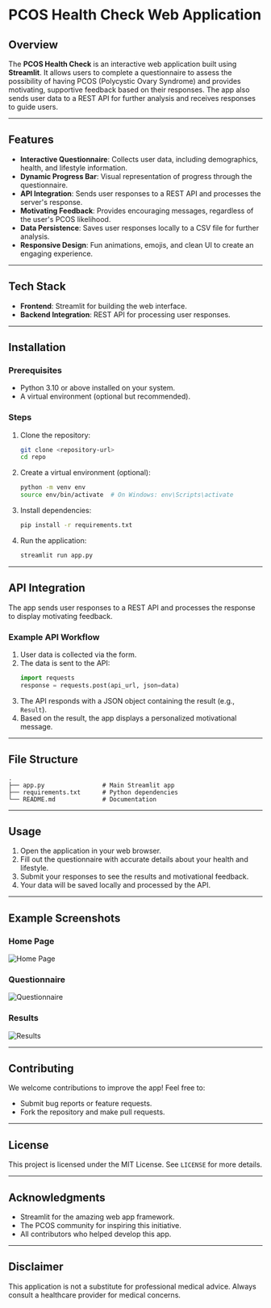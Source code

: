 # PCOS Health Check Web Application

## Overview
The **PCOS Health Check** is an interactive web application built using **Streamlit**. It allows users to complete a questionnaire to assess the possibility of having PCOS (Polycystic Ovary Syndrome) and provides motivating, supportive feedback based on their responses. The app also sends user data to a REST API for further analysis and receives responses to guide users.

---

## Features
- **Interactive Questionnaire**: Collects user data, including demographics, health, and lifestyle information.
- **Dynamic Progress Bar**: Visual representation of progress through the questionnaire.
- **API Integration**: Sends user responses to a REST API and processes the server's response.
- **Motivating Feedback**: Provides encouraging messages, regardless of the user's PCOS likelihood.
- **Data Persistence**: Saves user responses locally to a CSV file for further analysis.
- **Responsive Design**: Fun animations, emojis, and clean UI to create an engaging experience.

---

## Tech Stack
- **Frontend**: Streamlit for building the web interface.
- **Backend Integration**: REST API for processing user responses.

---

## Installation

### Prerequisites
- Python 3.10 or above installed on your system.
- A virtual environment (optional but recommended).

### Steps
1. Clone the repository:
   ```bash
   git clone <repository-url>
   cd repo
   ```
2. Create a virtual environment (optional):
   ```bash
   python -m venv env
   source env/bin/activate  # On Windows: env\Scripts\activate
   ```
3. Install dependencies:
   ```bash
   pip install -r requirements.txt
   ```
4. Run the application:
   ```bash
   streamlit run app.py
   ```

---

## API Integration
The app sends user responses to a REST API and processes the response to display motivating feedback.

### Example API Workflow
1. User data is collected via the form.
2. The data is sent to the API:
   ```python
   import requests
   response = requests.post(api_url, json=data)
   ```
3. The API responds with a JSON object containing the result (e.g., `Result`).
4. Based on the result, the app displays a personalized motivational message.

---

## File Structure
```
.
├── app.py                # Main Streamlit app
├── requirements.txt      # Python dependencies
└── README.md             # Documentation
```

---

## Usage
1. Open the application in your web browser.
2. Fill out the questionnaire with accurate details about your health and lifestyle.
3. Submit your responses to see the results and motivational feedback.
4. Your data will be saved locally and processed by the API.

---

## Example Screenshots
### Home Page
![Home Page](https://via.placeholder.com/800x400.png?text=Home+Page+Screenshot)

### Questionnaire
![Questionnaire](https://via.placeholder.com/800x400.png?text=Questionnaire+Screenshot)

### Results
![Results](https://via.placeholder.com/800x400.png?text=Results+Screenshot)

---

## Contributing
We welcome contributions to improve the app! Feel free to:
- Submit bug reports or feature requests.
- Fork the repository and make pull requests.

---

## License
This project is licensed under the MIT License. See `LICENSE` for more details.

---

## Acknowledgments
- Streamlit for the amazing web app framework.
- The PCOS community for inspiring this initiative.
- All contributors who helped develop this app.

---

## Disclaimer
This application is not a substitute for professional medical advice. Always consult a healthcare provider for medical concerns.


